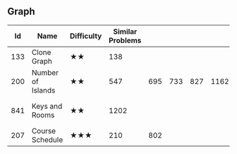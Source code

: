 ## Graph
| Id   | Name                              | Difficulty | Similar Problems |      |      |      |      | Comments                       |
|------|-----------------------------------|------------|------------------|------|------|------|------|--------------------------------|
| 133  | Clone Graph                       | ★★         | 138              |      |      |      |      | queue + hashtable              |
| 200  | Number of Islands                 | ★★         | 547              | 695  | 733  | 827  | 1162 | grid + connected components    |
| 841  | Keys and Rooms                    | ★★         | 1202             |      |      |      |      | DFS, connected components      |
| 207  | Course Schedule                   | ★★★        | 210              | 802  |      |      |      | topology sorting               |